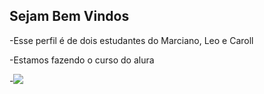 ## Sejam Bem Vindos 
 -Esse perfil é de dois estudantes do Marciano, Leo e Caroll
 
 -Estamos fazendo o curso do alura

 
 -![](https://media1.tenor.com/m/yrqYJ1IqqcAAAAAC/lets-cheer-snoopy.gif)
